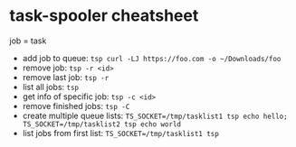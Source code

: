 # task-spooler cheatsheet

job = task

* add job to queue: `tsp curl -LJ https://foo.com -o ~/Downloads/foo`
* remove job: `tsp -r <id>`
* remove last job: `tsp -r`
* list all jobs: `tsp`
* get info of specific job: `tsp -c <id>`
* remove finished jobs: `tsp -C`
* create multiple queue lists: `TS_SOCKET=/tmp/tasklist1 tsp echo hello; TS_SOCKET=/tmp/tasklist2 tsp echo world`
* list jobs from first list: `TS_SOCKET=/tmp/tasklist1 tsp`
